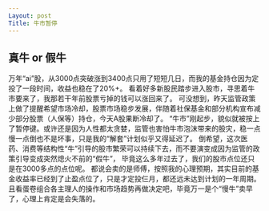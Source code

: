```yaml
---
Layout: post
Title: 牛市暂停
---
```


## 真牛 or 假牛
万年“ai”股，从3000点突破涨到3400点只用了短短几日，而我的基金持仓因为定投了一段时间，收益也稳在了20%+。
看着好多新股民踏步进入股市，寻思着牛市要来了，我那若干年前股票亏掉的钱可以涨回来了。
可没想到，昨天监管政策上做了提醒希望市场冷却，股票市场稳步发展，伴随着社保基金和部分机构宣布减少部分股票（人保等）持仓，今天A股果断冷却了。
“牛市”刚起步，貌似就被按上了暂停键。或许还是因为人性都太贪婪，监管也害怕牛市泡沫带来的股灾，稳一点慢一点倒也不是坏事，只是我的“解套”计划似乎又得延迟了。
倒希望，这次医药、消费等结构性“牛”引导的股市繁荣可以持续下去，而不要演变成因为监管的政策引导变成突然熄火不前的“假牛”，
毕竟这么多年过去了，我们的股市点位还只是在3000多点的点位呢。
都说会卖的是师傅，按照我的心理预期，其实目前的基金收益率已经到了止盈点位了，只是才定投仨月，都还远未达到计划的一年周期。
且看蛋卷组合各主理人的操作和市场趋势再做决定吧，毕竟万一是个“慢牛”卖早了，心理上肯定是会失落的。

